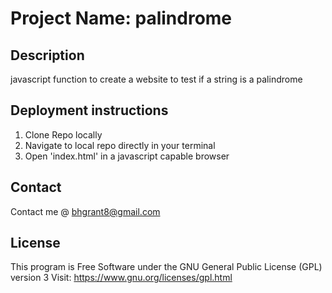 # Project Name: palindrome

## Description

javascript function to create a website to test if a string is a palindrome

## Deployment instructions
  1. Clone Repo locally
  2. Navigate to local repo directly in your terminal
  3. Open 'index.html' in a javascript capable browser

## Contact
  Contact me @ <a href="mailto:bhgrant@gmail.com">bhgrant8@gmail.com</a><br>

## License
  This program is Free Software under the GNU General Public License (GPL) version 3
  Visit: https://www.gnu.org/licenses/gpl.html
